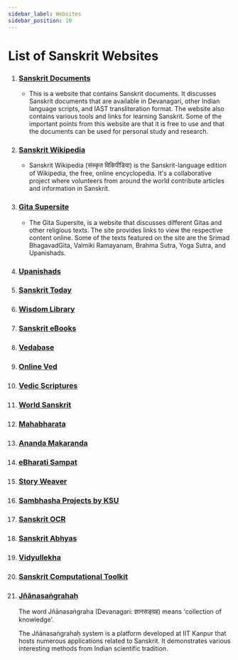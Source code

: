 ```yaml
---
sidebar_label: Websites
sidebar_position: 10
---
```


# List of Sanskrit Websites

1. ### [Sanskrit Documents](https://sanskritdocuments.org/)

    * This is a website that contains Sanskrit documents. It discusses Sanskrit documents that are available in Devanagari, other Indian language scripts, and IAST transliteration format. The website also contains various tools and links for learning Sanskrit. Some of the important points from this website are that it is free to use and that the documents can be used for personal study and research.

1. ### [Sanskrit Wikipedia](https://sa.wikipedia.org/)

    * Sanskrit Wikipedia (संस्कृत विकिपीडिया) is the Sanskrit-language edition of Wikipedia, the free, online encyclopedia. It's a collaborative project where volunteers from around the world contribute articles and information in Sanskrit.

1. ### [Gita Supersite](https://gitasupersite.iitk.ac.in/)

    * The Gita Supersite, is a website that discusses different Gitas and other religious texts. The site provides links to view the respective content online. Some of the texts featured on the site are the Srimad BhagavadGita, Valmiki Ramayanam, Brahma Sutra, Yoga Sutra, and Upanishads.

1. ### [Upanishads](https://upanishads.org.in/)

1. ### [Sanskrit Today](https://sanskrit.today/)

1. ### [Wisdom Library](https://wisdomlib.org/)

1. ### [Sanskrit eBooks](https://sanskritebooks.org/)

1. ### [Vedabase](https://vedabase.io/)

1. ### [Online Ved](https://onlineved.com/)

1. ### [Vedic Scriptures](http://vedicscripture.com/)

1. ### [World Sanskrit](https://worldsanskrit.net/)

1. ### [Mahabharata](https://mahabharata.shreevatsa.net/)

1. ### [Ananda Makaranda](https://anandamakaranda.in/)

1. ### [eBharati Sampat](https://ebharatisampat.in/)

1. ### [Story Weaver](https://storyweaver.org.in/en/stories/?language=Sanskrit&language=English-Sanskrit)

1. ### [Sambhasha Projects by KSU](https://sambhasha.ksu.ac.in/projects/)

1. ### [Sanskrit OCR](https://ocr.sanskritdictionary.com/)

1. ### [Sanskrit Abhyas](https://sanskritabhyas.in/)

1. ### [Vidyullekha](https://ambuda-org.github.io/vidyullekha)

1. ### [Sanskrit Computational Toolkit](https://sanskrit.uohyd.ac.in/scl/#)

1. ### [Jñānasaṅgrahaḥ](https://sanskrit.iitk.ac.in/jnanasangraha/)
    The word Jñānasaṅgraha (Devanagari: ज्ञानसङ्ग्रह) means 'collection of knowledge'.

    The Jñānasaṅgrahaḥ system is a platform developed at IIT Kanpur that hosts numerous applications related to Sanskrit. It demonstrates various interesting methods from Indian scientific tradition.
